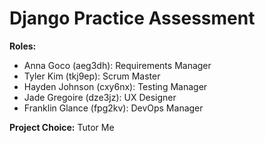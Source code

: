 # Django Practice Assessment


**Roles:**
- Anna Goco (aeg3dh): Requirements Manager
- Tyler Kim (tkj9ep): Scrum Master 
- Hayden Johnson (cxy6nx): Testing Manager
- Jade Gregoire (dze3jz): UX Designer
- Franklin Glance (fpg2kv): DevOps Manager


**Project Choice:** Tutor Me
